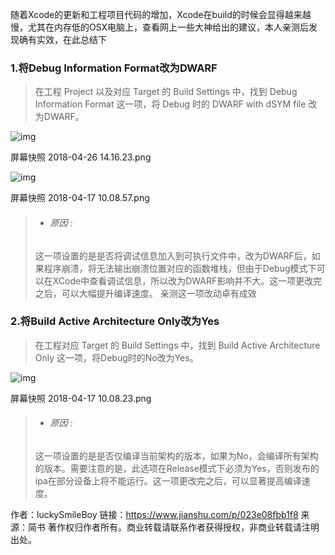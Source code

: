 随着Xcode的更新和工程项目代码的增加，Xcode在build的时候会显得越来越慢，尤其在内存低的OSX电脑上，查看网上一些大神给出的建议，本人亲测后发现确有实效，在此总结下

### 1.将Debug Information Format改为DWARF

> 在工程 Project 以及对应 Target 的 Build Settings 中，找到   Debug Information Format   这一项，将 Debug 时的 DWARF with dSYM file 改为DWARF。

![img](https:////upload-images.jianshu.io/upload_images/2103901-75f6ecb29a82f99f.png?imageMogr2/auto-orient/strip|imageView2/2/w/553/format/webp)

屏幕快照 2018-04-26 14.16.23.png

![img](https:////upload-images.jianshu.io/upload_images/2103901-83792db8e1d47a64.png?imageMogr2/auto-orient/strip|imageView2/2/w/1200/format/webp)

屏幕快照 2018-04-17 10.08.57.png

> - ###### 原因 :
>
> 这一项设置的是是否将调试信息加入到可执行文件中，改为DWARF后，如果程序崩溃，将无法输出崩溃位置对应的函数堆栈，但由于Debug模式下可以在XCode中查看调试信息，所以改为DWARF影响并不大。这一项更改完之后，可以大幅提升编译速度。 亲测这一项改动卓有成效

### 2.将Build Active Architecture Only改为Yes

> 在工程对应 Target 的 Build Settings 中，找到     Build Active Architecture Only    这一项，将Debug时的No改为Yes。

![img](https:////upload-images.jianshu.io/upload_images/2103901-d0c984c1f1efd85d.png?imageMogr2/auto-orient/strip|imageView2/2/w/1200/format/webp)

屏幕快照 2018-04-17 10.08.23.png

> - ###### 原因 :
>
> 这一项设置的是是否仅编译当前架构的版本，如果为No，会编译所有架构的版本。需要注意的是，此选项在Release模式下必须为Yes，否则发布的ipa在部分设备上将不能运行。这一项更改完之后，可以显著提高编译速度。



作者：luckySmileBoy
链接：https://www.jianshu.com/p/023e08fbb1f8
来源：简书
著作权归作者所有。商业转载请联系作者获得授权，非商业转载请注明出处。